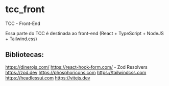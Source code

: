 # tcc_front
TCC - Front-End

Essa parte do TCC é destinada ao front-end (React + TypeScript + NodeJS + Tailwind.css)


## Bibliotecas:
https://dinerojs.com/
https://react-hook-form.com/
    - Zod Resolvers
https://zod.dev
https://phosphoricons.com
https://tailwindcss.com
https://headlessui.com
https://vitejs.dev
